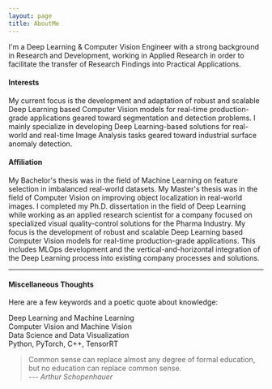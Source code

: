 ```yaml
---
layout: page
title: AboutMe
---
```



<!--- <img style="float: left; margin: 0px 16px 0px 0px;" class="profilepic" src="public/stock.png" /> -->
I'm a Deep Learning & Computer Vision Engineer with a strong background in Research and Development, working in Applied Research in order to facilitate the transfer of Research Findings into Practical Applications. 
<!--- <br/><br/><br/><br/><br/><br/> -->

<!---  #### Philosophy -->
<!---  Walking the line between academic research and industry, with the goal of applying distilled perspectives in a usable manner to practical problems. -->

<!---  Novel ideas originating from the field of 'Artificial Learning' and ideas originating from creativity. -->

#### Interests
My current focus is the development and adaptation of robust and scalable Deep Learning based Computer Vision models for real-time production-grade applications geared toward segmentation and detection problems. I mainly specialize in developing Deep Learning-based solutions for real-world and real-time Image Analysis tasks geared toward industrial surface anomaly detection.

#### Affiliation
My Bachelor's thesis was in the field of Machine Learning on feature selection in imbalanced real-world datasets. My Master's thesis was in the field of Computer Vision on improving object localization in real-world images. I completed my Ph.D. dissertation in the field of Deep Learning while working as an applied research scientist for a company focused on specialized visual quality-control solutions for the Pharma Industry. My focus is the development of robust and scalable Deep Learning based Computer Vision models for real-time production-grade applications. This includes MLOps development and the vertical-and-horizontal integration of the Deep Learning process into existing company processes and solutions.

------

#### Miscellaneous Thoughts
Here are a few keywords and a poetic quote about knowledge:

Deep Learning and Machine Learning<br/>
Computer Vision and Machine Vision<br/>
Data Science and Data Visualization<br/>
Python, PyTorch, C++, TensorRT<br/>

> Common sense can replace almost any degree of formal education, but no education can replace common sense.<br/>
> --- <cite>Arthur Schopenhauer</cite>

<!--- Natürlicher Verstand kann fast jeden Grad von Bildung ersetzen, aber keine Bildung den natürlichen Verstand.<br/> -->
